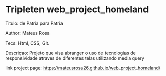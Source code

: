 # Tripleten web_project_homeland


Titulo: de Patria para Patria

Author: Mateus Rosa

Tecs: Html, CSS, Git.

Descriçao: Projeto que visa abranger o uso de tecnologias de responsividade atraves de diferentes telas utilizando media query


link project page: https://mateusrosa26.github.io/web_project_homeland/ 
